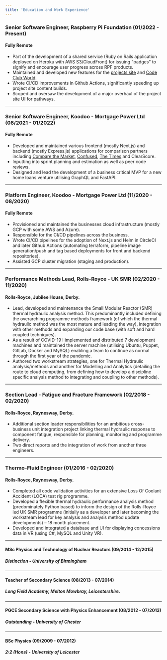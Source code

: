 ```yaml
---
title: 'Education and Work Experience'
---
```


### Senior Software Engineer, Raspberry Pi Foundation (01/2022 - Present)

#### Fully Remote

- Part of the development of a shared service (Ruby on Rails application deployed on Heroku with AWS S3/CloudFront) for issuing "badges" to signify and encourage user progress across RPF products.
- Maintained and developed new features for the [projects site](https://projects.raspberrypi.org/) and [Code Club World](https://codeclubworld.org/).
- Wrote CI/CD improvements in Github Actions, significantly speeding up project site content builds.
- Scoped and oversaw the development of a major overhaul of the project site UI for pathways.

---

### Senior Software Engineer, Koodoo - Mortgage Power Ltd (08/2021 - 01/2022)

#### Fully Remote

- Developed and maintained various frontend (mostly Next.js) and backend (mostly Express.js) applications for comparison partners including [Compare the Market](https://mortgages-journey.comparethemarket.com/), [Confused](https://mortgages.confused.com/), [The Times](https://mortgages.thetimes.co.uk/) and ClearScore.
- Inputting into sprint planning and estimation as well as peer code reviews.
- Designed and lead the development of a business critical MVP for a new home loans venture utilising GraphQL and FastAPI.

---

### Platform Engineer, Koodoo - Mortgage Power Ltd (11/2020 - 08/2020)

#### Fully Remote

- Provisioned and maintained the businesses cloud infrastructure (mostly GCP with some AWS and Azure).
- Responsible for the CI/CD pipelines across the business.
- Wrote CI/CD pipelines for the adoption of Next.js and Helm in CircleCI and later Github Actions (automating terraform, pipeline image generation/push and tag based deployments for front and backend repositories).
- Assisted GCP cluster migration (staging and production).

---

### Performance Methods Lead, Rolls-Royce - UK SMR (02/2020 - 11/2020)

#### Rolls-Royce, Jubilee House, Derby.

- Lead, developed and maintenance the Small Modular Reactor (SMR) thermal hydraulic analysis method. This predominantly included defining the overarching programme methods framework (of which the thermal hydraulic method was the most mature and leading the way), integration with other methods and expanding our code base (with soft and hard coupled techniques).
- As a result of COVID-19 I implemented and distributed 7 development machines and maintained the server machine (utilising Ubuntu, Puppet, GitLab, Docker and MySQL) enabling a team to continue as normal through the first year of the pandemic.
- Authored two workstream strategies, one for Thermal Hydraulic analysis/methods and another for Modelling and Analytics (detailing the route to cloud computing, from defining how to develop a discipline specific analysis method to integrating and coupling to other methods).

---

### Section Lead - Fatigue and Fracture Framework (02/2018 - 02/2020)

#### Rolls-Royce, Raynesway, Derby.

- Additional section leader responsibilities for an ambitious cross-business unit integration project linking thermal hydraulic response to component fatigue, responsible for planning, monitoring and programme delivery.
- Two direct reports and the integration of work from another three engineers.

---

### Thermo-Fluid Engineer (01/2016 - 02/2020)

#### Rolls-Royce, Raynesway, Derby.

- Completed all code validation activities for an extensive Loss Of Coolant Accident (LOCA) test rig programme.
- Developed a flexible thermal hydraulic performance analysis method (predominately Python based) to inform the design of the Rolls-Royce led UK SMR programme (initially as a developer and later becoming the workstream lead for key analysis and analysis method update developments) – 18 month placement.
- Developed and integrated a database and UI for displaying concessions data in VR (using C#, MySQL and Unity VR).

---

#### MSc Physics and Technology of Nuclear Reactors (09/2014 - 12/2015)
##### Distinction - University of Birmingham

---

#### Teacher of Secondary Science (08/2013 - 07/2014)
##### Long Field Academy, Melton Mowbray, Leicestershire.

---

#### PGCE Secondary Science with Physics Enhancement (08/2012 - 07/2013)
##### Outstanding - University of Chester

---

#### BSc Physics (09/2009 - 07/2012)
##### 2:2 (Hons) - University of Leicester